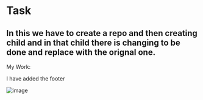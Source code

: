 # Task
## In this we have to create a repo and then creating child and in that child there is changing to be done and replace with the orignal one.

My Work:

I have added the footer

![image](https://github.com/alitheDev/dockertestingrepo/assets/137145194/cd4f79f7-9d98-4469-aa82-454fc5e6bd1f)
